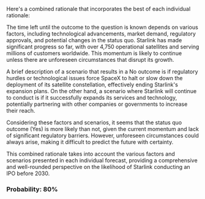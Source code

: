 Here's a combined rationale that incorporates the best of each individual rationale:

The time left until the outcome to the question is known depends on various factors, including technological advancements, market demand, regulatory approvals, and potential changes in the status quo. Starlink has made significant progress so far, with over 4,750 operational satellites and serving millions of customers worldwide. This momentum is likely to continue unless there are unforeseen circumstances that disrupt its growth.

A brief description of a scenario that results in a No outcome is if regulatory hurdles or technological issues force SpaceX to halt or slow down the deployment of its satellite constellation, effectively ending Starlink's expansion plans. On the other hand, a scenario where Starlink will continue to conduct is if it successfully expands its services and technology, potentially partnering with other companies or governments to increase their reach.

Considering these factors and scenarios, it seems that the status quo outcome (Yes) is more likely than not, given the current momentum and lack of significant regulatory barriers. However, unforeseen circumstances could always arise, making it difficult to predict the future with certainty.

This combined rationale takes into account the various factors and scenarios presented in each individual forecast, providing a comprehensive and well-rounded perspective on the likelihood of Starlink conducting an IPO before 2030.

### Probability: 80%